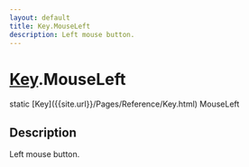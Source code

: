 ```yaml
---
layout: default
title: Key.MouseLeft
description: Left mouse button.
---
```

# [Key]({{site.url}}/Pages/Reference/Key.html).MouseLeft

<div class='signature' markdown='1'>
static [Key]({{site.url}}/Pages/Reference/Key.html) MouseLeft
</div>

## Description
Left mouse button.

